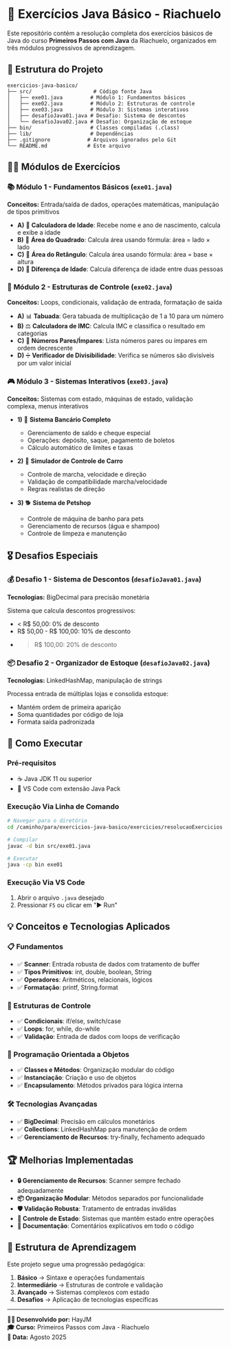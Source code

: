 # 🎯 Exercícios Java Básico - Riachuelo

Este repositório contém a resolução completa dos exercícios básicos de Java do curso **Primeiros Passos com Java** da Riachuelo, organizados em três módulos progressivos de aprendizagem.

## 📁 Estrutura do Projeto

```
exercicios-java-basico/
├── src/                    # Código fonte Java
│   ├── exe01.java         # Módulo 1: Fundamentos básicos
│   ├── exe02.java         # Módulo 2: Estruturas de controle
│   ├── exe03.java         # Módulo 3: Sistemas interativos
│   ├── desafioJava01.java # Desafio: Sistema de descontos
│   └── desafioJava02.java # Desafio: Organização de estoque
├── bin/                   # Classes compiladas (.class)
├── lib/                   # Dependências
├── .gitignore            # Arquivos ignorados pelo Git
└── README.md             # Este arquivo
```

## 🏋️‍♂️ Módulos de Exercícios

### 📚 **Módulo 1 - Fundamentos Básicos** (`exe01.java`)

**Conceitos:** Entrada/saída de dados, operações matemáticas, manipulação de tipos primitivos

- **A)** 👤 **Calculadora de Idade**: Recebe nome e ano de nascimento, calcula e exibe a idade
- **B)** 🔲 **Área do Quadrado**: Calcula área usando fórmula: área = lado × lado  
- **C)** 📐 **Área do Retângulo**: Calcula área usando fórmula: área = base × altura
- **D)** 👥 **Diferença de Idade**: Calcula diferença de idade entre duas pessoas

### 🔄 **Módulo 2 - Estruturas de Controle** (`exe02.java`)

**Conceitos:** Loops, condicionais, validação de entrada, formatação de saída

- **A)** 📊 **Tabuada**: Gera tabuada de multiplicação de 1 a 10 para um número
- **B)** ⚖️ **Calculadora de IMC**: Calcula IMC e classifica o resultado em categorias
- **C)** 🔢 **Números Pares/Ímpares**: Lista números pares ou ímpares em ordem decrescente
- **D)** ➗ **Verificador de Divisibilidade**: Verifica se números são divisíveis por um valor inicial

### 🎮 **Módulo 3 - Sistemas Interativos** (`exe03.java`)

**Conceitos:** Sistemas com estado, máquinas de estado, validação complexa, menus interativos

- **1)** 🏦 **Sistema Bancário Completo**
  - Gerenciamento de saldo e cheque especial
  - Operações: depósito, saque, pagamento de boletos
  - Cálculo automático de limites e taxas

- **2)** 🚗 **Simulador de Controle de Carro**
  - Controle de marcha, velocidade e direção
  - Validação de compatibilidade marcha/velocidade
  - Regras realistas de direção

- **3)** 🐕 **Sistema de Petshop**
  - Controle de máquina de banho para pets
  - Gerenciamento de recursos (água e shampoo)
  - Controle de limpeza e manutenção

## 🎖️ Desafios Especiais

### 💰 **Desafio 1 - Sistema de Descontos** (`desafioJava01.java`)
**Tecnologias:** BigDecimal para precisão monetária

Sistema que calcula descontos progressivos:
- < R$ 50,00: 0% de desconto
- R$ 50,00 - R$ 100,00: 10% de desconto  
- > R$ 100,00: 20% de desconto

### 📦 **Desafio 2 - Organizador de Estoque** (`desafioJava02.java`)
**Tecnologias:** LinkedHashMap, manipulação de strings

Processa entrada de múltiplas lojas e consolida estoque:
- Mantém ordem de primeira aparição
- Soma quantidades por código de loja
- Formata saída padronizada

## 🚀 Como Executar

### **Pré-requisitos**
- ☕ Java JDK 11 ou superior
- 📝 VS Code com extensão Java Pack

### **Execução Via Linha de Comando**

```bash
# Navegar para o diretório
cd /caminho/para/exercicios-java-basico/exercicios/resolucaoExercicios

# Compilar
javac -d bin src/exe01.java

# Executar
java -cp bin exe01
```

### **Execução Via VS Code**
1. Abrir o arquivo `.java` desejado
2. Pressionar `F5` ou clicar em "▶ Run"

## 💡 Conceitos e Tecnologias Aplicados

### **📋 Fundamentos**
- ✅ **Scanner**: Entrada robusta de dados com tratamento de buffer
- ✅ **Tipos Primitivos**: int, double, boolean, String
- ✅ **Operadores**: Aritméticos, relacionais, lógicos
- ✅ **Formatação**: printf, String.format

### **🔧 Estruturas de Controle**
- ✅ **Condicionais**: if/else, switch/case
- ✅ **Loops**: for, while, do-while
- ✅ **Validação**: Entrada de dados com loops de verificação

### **🎯 Programação Orientada a Objetos**
- ✅ **Classes e Métodos**: Organização modular do código
- ✅ **Instanciação**: Criação e uso de objetos
- ✅ **Encapsulamento**: Métodos privados para lógica interna

### **🛠️ Tecnologias Avançadas**
- ✅ **BigDecimal**: Precisão em cálculos monetários
- ✅ **Collections**: LinkedHashMap para manutenção de ordem
- ✅ **Gerenciamento de Recursos**: try-finally, fechamento adequado

## 🏆 Melhorias Implementadas

- **🔒 Gerenciamento de Recursos**: Scanner sempre fechado adequadamente
- **📦 Organização Modular**: Métodos separados por funcionalidade  
- **🛡️ Validação Robusta**: Tratamento de entradas inválidas
- **💾 Controle de Estado**: Sistemas que mantêm estado entre operações
- **📝 Documentação**: Comentários explicativos em todo o código

## 🤝 Estrutura de Aprendizagem

Este projeto segue uma progressão pedagógica:

1. **Básico** → Sintaxe e operações fundamentais
2. **Intermediário** → Estruturas de controle e validação
3. **Avançado** → Sistemas complexos com estado
4. **Desafios** → Aplicação de tecnologias específicas

---

**👨‍💻 Desenvolvido por:** HayJM  
**🎓 Curso:** Primeiros Passos com Java - Riachuelo  
**📅 Data:** Agosto 2025
